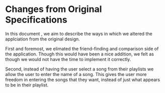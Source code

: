 # Changes from Original Specifications

In this document , we aim to describe the ways in which we altered the applciation from the original design.

First and foremost, we elimated the friend-finding and comparison side of the application. Though this would have been a nice addition,
we felt as though we would not have the time to implement it correctly. 

Second, instead of having the user select a song from their playlists we allow the user to enter the name of a song. This gives the user 
more freedom in entering the songs that they want, instead of just what appears to be in their playlist. 